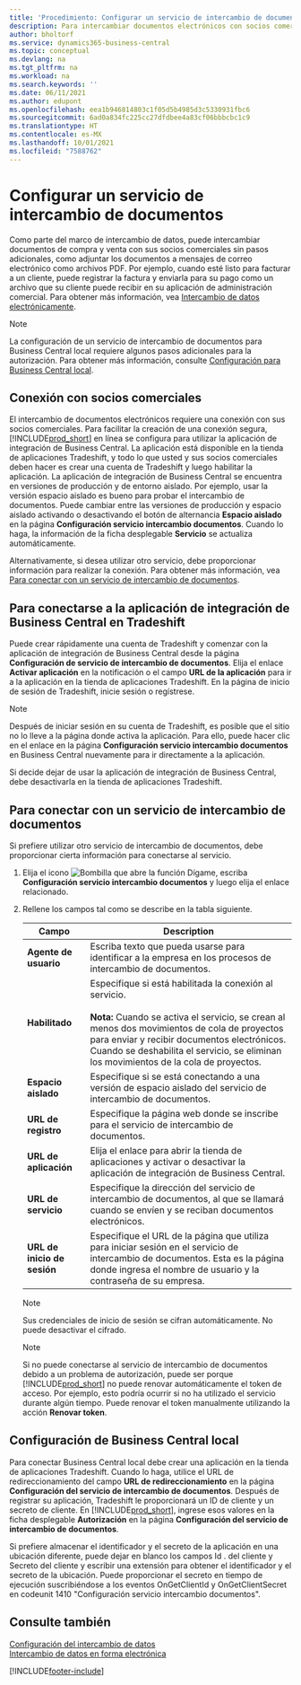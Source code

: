 ```yaml
---
title: 'Procedimiento: Configurar un servicio de intercambio de documentos | Documentos de Microsoft'
description: Para intercambiar documentos electrónicos con socios comerciales se usa un proveedor de servicios externo.
author: bholtorf
ms.service: dynamics365-business-central
ms.topic: conceptual
ms.devlang: na
ms.tgt_pltfrm: na
ms.workload: na
ms.search.keywords: ''
ms.date: 06/11/2021
ms.author: edupont
ms.openlocfilehash: eea1b946814803c1f05d5b4985d3c5330931fbc6
ms.sourcegitcommit: 6ad0a834fc225cc27dfdbee4a83cf06bbbcbc1c9
ms.translationtype: HT
ms.contentlocale: es-MX
ms.lasthandoff: 10/01/2021
ms.locfileid: "7588762"
---
```

# <a name="set-up-a-document-exchange-service"></a>Configurar un servicio de intercambio de documentos
Como parte del marco de intercambio de datos, puede intercambiar documentos de compra y venta con sus socios comerciales sin pasos adicionales, como adjuntar los documentos a mensajes de correo electrónico como archivos PDF. Por ejemplo, cuando esté listo para facturar a un cliente, puede registrar la factura y enviarla para su pago como un archivo que su cliente puede recibir en su aplicación de administración comercial. Para obtener más información, vea [Intercambio de datos electrónicamente](across-data-exchange.md).

> [!NOTE]
> La configuración de un servicio de intercambio de documentos para Business Central local requiere algunos pasos adicionales para la autorización. Para obtener más información, consulte [Configuración para Business Central local](#settings-for-business-central-on-premises).

## <a name="connecting-with-trading-partners"></a>Conexión con socios comerciales
El intercambio de documentos electrónicos requiere una conexión con sus socios comerciales. Para facilitar la creación de una conexión segura, [!INCLUDE[prod_short](includes/prod_short.md)] en línea se configura para utilizar la aplicación de integración de Business Central. La aplicación está disponible en la tienda de aplicaciones Tradeshift, y todo lo que usted y sus socios comerciales deben hacer es crear una cuenta de Tradeshift y luego habilitar la aplicación. La aplicación de integración de Business Central se encuentra en versiones de producción y de entorno aislado. Por ejemplo, usar la versión espacio aislado es bueno para probar el intercambio de documentos. Puede cambiar entre las versiones de producción y espacio aislado activando o desactivando el botón de alternancia **Espacio aislado** en la página **Configuración servicio intercambio documentos**. Cuando lo haga, la información de la ficha desplegable **Servicio** se actualiza automáticamente.

Alternativamente, si desea utilizar otro servicio, debe proporcionar información para realizar la conexión. Para obtener más información, vea [Para conectar con un servicio de intercambio de documentos](across-how-to-set-up-a-document-exchange-service.md#to-connect-to-a-document-exchange-service).

## <a name="to-connect-to-the-business-central-integration-app-on-tradeshift"></a>Para conectarse a la aplicación de integración de Business Central en Tradeshift
Puede crear rápidamente una cuenta de Tradeshift y comenzar con la aplicación de integración de Business Central desde la página **Configuración de servicio de intercambio de documentos**. Elija el enlace **Activar aplicación** en la notificación o el campo **URL de la aplicación** para ir a la aplicación en la tienda de aplicaciones Tradeshift. En la página de inicio de sesión de Tradeshift, inicie sesión o regístrese.

> [!NOTE]
> Después de iniciar sesión en su cuenta de Tradeshift, es posible que el sitio no lo lleve a la página donde activa la aplicación. Para ello, puede hacer clic en el enlace en la página **Configuración servicio intercambio documentos** en Business Central nuevamente para ir directamente a la aplicación.

Si decide dejar de usar la aplicación de integración de Business Central, debe desactivarla en la tienda de aplicaciones Tradeshift. 

## <a name="to-connect-to-a-document-exchange-service"></a>Para conectar con un servicio de intercambio de documentos  
Si prefiere utilizar otro servicio de intercambio de documentos, debe proporcionar cierta información para conectarse al servicio.

1. Elija el icono ![Bombilla que abre la función Dígame](media/ui-search/search_small.png "Dígame qué desea hacer"), escriba **Configuración servicio intercambio documentos** y luego elija el enlace relacionado.  
2. Rellene los campos tal como se describe en la tabla siguiente.  

    |Campo|Description|  
    |---------------------------------|---------------------------------------|  
    |**Agente de usuario**|Escriba texto que pueda usarse para identificar a la empresa en los procesos de intercambio de documentos.|  
    |**Habilitado**|Especifique si está habilitada la conexión al servicio.<br><br> **Nota:** Cuando se activa el servicio, se crean al menos dos movimientos de cola de proyectos para enviar y recibir documentos electrónicos. Cuando se deshabilita el servicio, se eliminan los movimientos de la cola de proyectos.|  
    |**Espacio aislado**|Especifique si se está conectando a una versión de espacio aislado del servicio de intercambio de documentos.|
    |**URL de registro**|Especifique la página web donde se inscribe para el servicio de intercambio de documentos.|  
    |**URL de aplicación**|Elija el enlace para abrir la tienda de aplicaciones y activar o desactivar la aplicación de integración de Business Central.|
    |**URL de servicio**|Especifique la dirección del servicio de intercambio de documentos, al que se llamará cuando se envíen y se reciban documentos electrónicos.|  
    |**URL de inicio de sesión**|Especifique el URL de la página que utiliza para iniciar sesión en el servicio de intercambio de documentos. Esta es la página donde ingresa el nombre de usuario y la contraseña de su empresa.|  
    
    > [!NOTE]  
    > Sus credenciales de inicio de sesión se cifran automáticamente. No puede desactivar el cifrado.

    > [!NOTE]
    > Si no puede conectarse al servicio de intercambio de documentos debido a un problema de autorización, puede ser porque [!INCLUDE[prod_short](includes/prod_short.md)] no puede renovar automáticamente el token de acceso. Por ejemplo, esto podría ocurrir si no ha utilizado el servicio durante algún tiempo. Puede renovar el token manualmente utilizando la acción **Renovar token**.

## <a name="settings-for-business-central-on-premises"></a>Configuración de Business Central local
Para conectar Business Central local debe crear una aplicación en la tienda de aplicaciones Tradeshift. Cuando lo haga, utilice el URL de redireccionamiento del campo **URL de redireccionamiento** en la página **Configuración del servicio de intercambio de documentos**. Después de registrar su aplicación, Tradeshift le proporcionará un ID de cliente y un secreto de cliente. En [!INCLUDE[prod_short](includes/prod_short.md)], ingrese esos valores en la ficha desplegable **Autorización** en la página **Configuración del servicio de intercambio de documentos**.

Si prefiere almacenar el identificador y el secreto de la aplicación en una ubicación diferente, puede dejar en blanco los campos Id . del cliente y Secreto del cliente y escribir una extensión para obtener el identificador y el secreto de la ubicación. Puede proporcionar el secreto en tiempo de ejecución suscribiéndose a los eventos OnGetClientId y OnGetClientSecret en codeunit 1410 "Configuración servicio intercambio documentos".

## <a name="see-also"></a>Consulte también  
[Configuración del intercambio de datos](across-set-up-data-exchange.md)  
[Intercambio de datos en forma electrónica](across-data-exchange.md)


[!INCLUDE[footer-include](includes/footer-banner.md)]